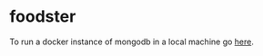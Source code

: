# foodster

To run a docker instance of mongodb in a local machine go [here](https://www.code4it.dev/blog/run-mongodb-on-docker).
